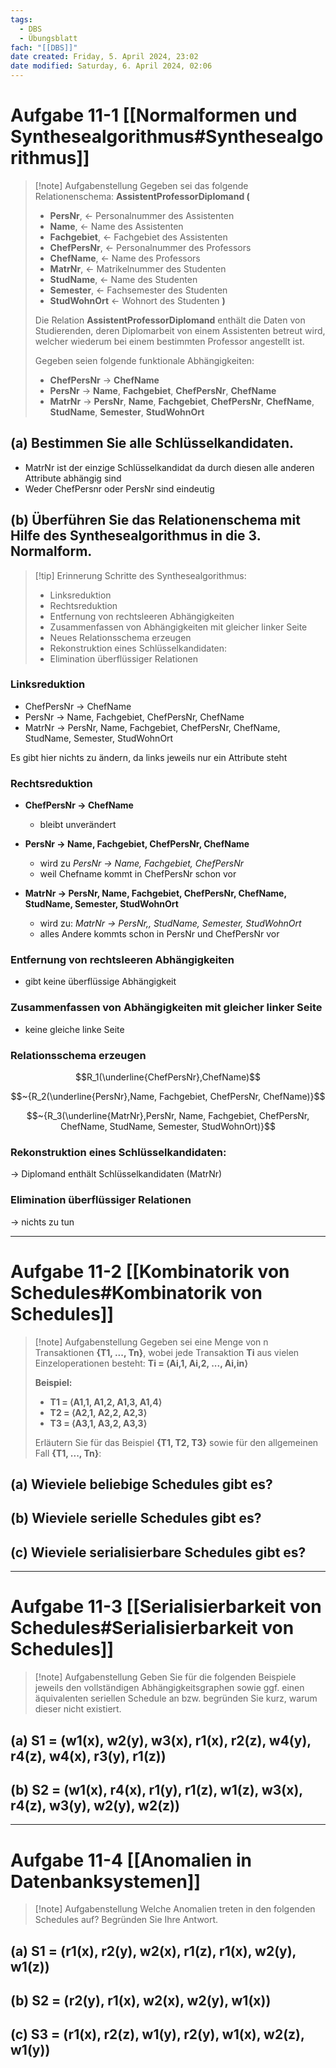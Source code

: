 ```yaml
---
tags:
  - DBS
  - Übungsblatt
fach: "[[DBS]]"
date created: Friday, 5. April 2024, 23:02
date modified: Saturday, 6. April 2024, 02:06
---
```


# Aufgabe 11-1 [[Normalformen und Synthesealgorithmus#Synthesealgorithmus]]


>[!note] Aufgabenstellung
>Gegeben sei das folgende Relationenschema:
>**AssistentProfessorDiplomand (**
>- **PersNr**, ← Personalnummer des Assistenten
>- **Name**, ← Name des Assistenten
>- **Fachgebiet**, ← Fachgebiet des Assistenten
>- **ChefPersNr**, ← Personalnummer des Professors
>- **ChefName**, ← Name des Professors
>- **MatrNr**, ← Matrikelnummer des Studenten
>- **StudName**, ← Name des Studenten
>- **Semester**, ← Fachsemester des Studenten
>- **StudWohnOrt** ← Wohnort des Studenten
>**)**
>
>Die Relation **AssistentProfessorDiplomand** enthält die Daten von Studierenden, deren Diplomarbeit von einem Assistenten betreut wird, welcher wiederum bei einem bestimmten Professor angestellt ist.
>
>Gegeben seien folgende funktionale Abhängigkeiten:
>- **ChefPersNr** → **ChefName**
>- **PersNr** → **Name**, **Fachgebiet**, **ChefPersNr**, **ChefName**
>- **MatrNr** → **PersNr**, **Name**, **Fachgebiet**, **ChefPersNr**, **ChefName**, **StudName**, **Semester**, **StudWohnOrt**
## (a) Bestimmen Sie alle Schlüsselkandidaten.

- MatrNr ist der einzige Schlüsselkandidat da durch diesen alle anderen Attribute abhängig sind
- Weder ChefPersnr oder PersNr sind eindeutig
## (b) Überführen Sie das Relationenschema mit Hilfe des Synthesealgorithmus in die 3. Normalform.

>[!tip] Erinnerung
>Schritte des Synthesealgorithmus:
>- Linksreduktion
>- Rechtsreduktion
>- Entfernung von rechtsleeren Abhängigkeiten
>- Zusammenfassen von Abhängigkeiten mit gleicher linker Seite
>- Neues Relationsschema erzeugen 
>- Rekonstruktion eines Schlüsselkandidaten:
>- Elimination überflüssiger Relationen

### Linksreduktion

- ChefPersNr → ChefName
- PersNr → Name, Fachgebiet, ChefPersNr, ChefName
- MatrNr → PersNr, Name, Fachgebiet, ChefPersNr, ChefName, StudName, Semester, StudWohnOrt

Es gibt hier nichts zu ändern, da links jeweils nur ein Attribute steht

### Rechtsreduktion

- **ChefPersNr → ChefName**
	- bleibt unverändert

- **PersNr → Name, Fachgebiet, ChefPersNr, ChefName**
	- wird zu *PersNr → Name, Fachgebiet, ChefPersNr*
	- weil Chefname kommt in ChefPersNr schon vor 

- **MatrNr → PersNr, Name, Fachgebiet, ChefPersNr, ChefName, StudName, Semester, StudWohnOrt**
	- wird zu: *MatrNr → PersNr,, StudName, Semester, StudWohnOrt*
	- alles Andere kommts schon in PersNr und ChefPersNr vor

### Entfernung von rechtsleeren Abhängigkeiten

- gibt keine überflüssige Abhängigkeit

### Zusammenfassen von Abhängigkeiten mit gleicher linker Seite

- keine gleiche linke Seite

### Relationsschema erzeugen

$$R_1(\underline{ChefPersNr},ChefName)$$

$$~{R_2(\underline{PersNr},Name, Fachgebiet, ChefPersNr, ChefName)}$$

$$~{R_3(\underline{MatrNr},PersNr, Name, Fachgebiet, ChefPersNr, ChefName, StudName, Semester, StudWohnOrt)}$$

### Rekonstruktion eines Schlüsselkandidaten:

→ Diplomand enthält Schlüsselkandidaten (MatrNr)

### Elimination überflüssiger Relationen

→ nichts zu tun

---

# Aufgabe 11-2 [[Kombinatorik von Schedules#Kombinatorik von Schedules]]

>[!note] Aufgabenstellung
>Gegeben sei eine Menge von n Transaktionen **{T1, ..., Tn}**, wobei jede Transaktion **Ti** aus vielen Einzeloperationen besteht:
>**Ti = ⟨Ai,1, Ai,2, ..., Ai,in⟩**
>
>**Beispiel:**
>- **T1 = ⟨A1,1, A1,2, A1,3, A1,4⟩**
>- **T2 = ⟨A2,1, A2,2, A2,3⟩**
>- **T3 = ⟨A3,1, A3,2, A3,3⟩**
>
>Erläutern Sie für das Beispiel **{T1, T2, T3}** sowie für den allgemeinen Fall **{T1, ..., Tn}**:
## (a) Wieviele beliebige Schedules gibt es?
## (b) Wieviele serielle Schedules gibt es?
## (c) Wieviele serialisierbare Schedules gibt es?

---
# Aufgabe 11-3 [[Serialisierbarkeit von Schedules#Serialisierbarkeit von Schedules]]

>[!note] Aufgabenstellung
>Geben Sie für die folgenden Beispiele jeweils den vollständigen Abhängigkeitsgraphen sowie ggf. einen äquivalenten seriellen Schedule an bzw. begründen Sie kurz, warum dieser nicht existiert.
## (a) S1 = (w1(x), w2(y), w3(x), r1(x), r2(z), w4(y), r4(z), w4(x), r3(y), r1(z))
## (b) S2 = (w1(x), r4(x), r1(y), r1(z), w1(z), w3(x), r4(z), w3(y), w2(y), w2(z))

---
# Aufgabe 11-4 [[Anomalien in Datenbanksystemen]]

>[!note] Aufgabenstellung
>Welche Anomalien treten in den folgenden Schedules auf? Begründen Sie Ihre Antwort.
## (a) S1 = (r1(x), r2(y), w2(x), r1(z), r1(x), w2(y), w1(z))
## (b) S2 = (r2(y), r1(x), w2(x), w2(y), w1(x))
## (c) S3 = (r1(x), r2(z), w1(y), r2(y), w1(x), w2(z), w1(y))